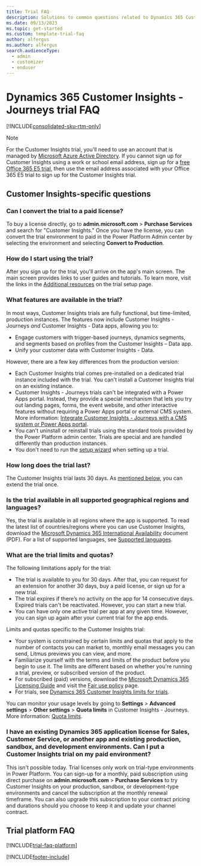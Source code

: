 ```yaml
---
title: Trial FAQ
description: Solutions to common questions related to Dynamics 365 Customer Insights trial setup and management. Learn how to resolve platform and app-specific issues.
ms.date: 09/13/2023
ms.topic: get-started
ms.custom: template-trial-faq
author: alfergus
ms.author: alfergus
search.audienceType: 
  - admin
  - customizer
  - enduser
---
```


# Dynamics 365 Customer Insights - Journeys trial FAQ

[!INCLUDE[consolidated-sku-rtm-only](./includes/consolidated-sku-rtm-only.md)]

> [!NOTE]
> For the Customer Insights trial, you'll need to use an account that is managed by [Microsoft Azure Active Directory](https://azure.microsoft.com/services/active-directory/). If you cannot sign up for Customer Insights using a work or school email address, sign up for a [free Office 365 E5 trial](https://www.microsoft.com/microsoft-365/enterprise/office-365-e5), then use the email address associated with your Office 365 E5 trial to sign up for the Customer Insights trial.

## Customer Insights-specific questions

### Can I convert the trial to a paid license?

To buy a license directly, go to **admin.microsoft.com** > **Purchase Services** and search for "Customer Insights." Once you have the license, you can convert the trial environment to paid in the Power Platform Admin center by selecting the environment and selecting **Convert to Production**.

### How do I start using the trial?

After you sign up for the trial, you'll arrive on the app's main screen. The main screen provides links to user guides and tutorials. To learn more, visit the links in the [Additional resources](trial-signup.md#additional-resources) on the trial setup page.

### What features are available in the trial?

In most ways, Customer Insights trials are fully functional, but time-limited, production instances. The features now include Customer Insights - Journeys *and* Customer Insights - Data apps, allowing you to:

- Engage customers with trigger-based journeys, dynamics segments, and segments based on profiles from the Customer Insights – Data app.
- Unify your customer data with Customer Insights - Data.

However, there are a few key differences from the production version:

- Each Customer Insights trial comes pre-installed on a dedicated trial instance included with the trial. You can't install a Customer Insights trial on an existing instance.
- Customer Insights - Journeys trials can't be integrated with a Power Apps portal. Instead, they provide a special mechanism that lets you try out landing pages, forms, the event website, and other interactive features without requiring a Power Apps portal or external CMS system. More information: [Integrate Customer Insights - Journeys with a CMS system or Power Apps portal](portal-optional.md).
- You can't uninstall or reinstall trials using the standard tools provided by the Power Platform admin center. Trials are special and are handled differently than production instances.
- You don't need to run the [setup wizard](purchase.md) when setting up a trial.

### How long does the trial last?

The Customer Insights trial lasts 30 days. As [mentioned below](trial-faq.md#how-do-i-extend-the-trial), you can extend the trial once.

### Is the trial available in all supported geographical regions and languages?

Yes, the trial is available in all regions where the app is supported. To read the latest list of countries/regions where you can use Customer Insights, download the [Microsoft Dynamics 365 International Availability](https://go.microsoft.com/fwlink/p/?linkid=875097) document (PDF). For a list of supported languages, see [Supported languages](/powerapps/maker/portals/configure/enable-multiple-language-support#supported-languages).

### What are the trial limits and quotas?

The following limitations apply for the trial:

- The trial is available to you for 30 days. After that, you can request for an extension for another 30 days, buy a paid license, or sign up for a new trial.
- The trial expires if there’s no activity on the app for 14 consecutive days. Expired trials can't be reactivated. However, you can start a new trial.
- You can have only one active trial per app at any given time. However, you can sign up again after your current trial for the app ends.

Limits and quotas specific to the Customer Insights trial:

- Your system is constrained by certain limits and quotas that apply to the number of contacts you can market to, monthly email messages you can send, Litmus previews you can view, and more.
- Familiarize yourself with the terms and limits of the product before you begin to use it. The limits are different based on whether you're running a trial, preview, or subscribed version of the product.
- For subscribed (paid) versions, download the [Microsoft Dynamics 365 Licensing Guide](https://go.microsoft.com/fwlink/p/?linkid=866544) and visit the [Fair use policy](fair-use-policy.md) page.
- For trials, see [Dynamics 365 Customer Insights limits for trials](trial-preview-limits.md).

You can monitor your usage levels by going to  **Settings**  >  **Advanced settings**  >  **Other settings**  >  **Quota limits**  in Customer Insights - Journeys. More information: [Quota limits](quota-management.md).

### I have an existing Dynamics 365 application license for Sales, Customer Service, or another app and existing production, sandbox, and development environments. Can I put a Customer Insights trial on my paid environment?

This isn't possible today. Trial licenses only work on trial-type environments in Power Platform. You can sign-up for a monthly, paid subscription using direct purchase on **admin.microsoft.com** > **Purchase Services** to try Customer Insights on your production, sandbox, or development-type environments and cancel the subscription at the monthly renewal timeframe. You can also upgrade this subscription to your contract pricing and durations should you choose to keep it and update your channel contract.

## Trial platform FAQ

[!INCLUDE[trial-faq-platform](./includes/trial-faq-platform.md)]

[!INCLUDE[footer-include](./includes/footer-banner.md)]